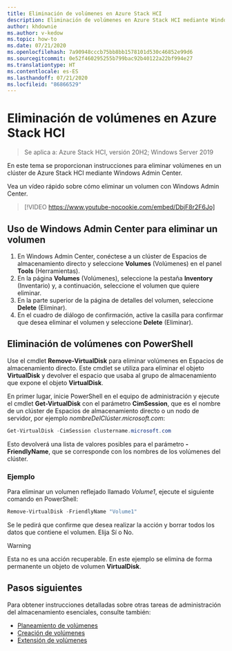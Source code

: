 ```yaml
---
title: Eliminación de volúmenes en Azure Stack HCI
description: Eliminación de volúmenes en Azure Stack HCI mediante Windows Admin Center y PowerShell.
author: khdownie
ms.author: v-kedow
ms.topic: how-to
ms.date: 07/21/2020
ms.openlocfilehash: 7a90948cccb75bb8bb1578101d530c46852e99d6
ms.sourcegitcommit: 0e52f460295255b799bac92b40122a22bf994e27
ms.translationtype: HT
ms.contentlocale: es-ES
ms.lasthandoff: 07/21/2020
ms.locfileid: "86866529"
---
```

# <a name="deleting-volumes-in-azure-stack-hci"></a>Eliminación de volúmenes en Azure Stack HCI

> Se aplica a: Azure Stack HCI, versión 20H2; Windows Server 2019

En este tema se proporcionan instrucciones para eliminar volúmenes en un clúster de Azure Stack HCI mediante Windows Admin Center.

Vea un vídeo rápido sobre cómo eliminar un volumen con Windows Admin Center.

> [!VIDEO https://www.youtube-nocookie.com/embed/DbjF8r2F6Jo]

## <a name="use-windows-admin-center-to-delete-a-volume"></a>Uso de Windows Admin Center para eliminar un volumen

1. En Windows Admin Center, conéctese a un clúster de Espacios de almacenamiento directo y seleccione **Volumes** (Volúmenes) en el panel **Tools** (Herramientas).
2. En la página **Volumes** (Volúmenes), seleccione la pestaña **Inventory** (Inventario) y, a continuación, seleccione el volumen que quiere eliminar.
3. En la parte superior de la página de detalles del volumen, seleccione **Delete** (Eliminar).
4. En el cuadro de diálogo de confirmación, active la casilla para confirmar que desea eliminar el volumen y seleccione **Delete** (Eliminar).

## <a name="delete-volumes-using-powershell"></a>Eliminación de volúmenes con PowerShell

Use el cmdlet **Remove-VirtualDisk** para eliminar volúmenes en Espacios de almacenamiento directo. Este cmdlet se utiliza para eliminar el objeto **VirtualDisk** y devolver el espacio que usaba al grupo de almacenamiento que expone el objeto **VirtualDisk**.

En primer lugar, inicie PowerShell en el equipo de administración y ejecute el cmdlet **Get-VirtualDisk** con el parámetro **CimSession**, que es el nombre de un clúster de Espacios de almacenamiento directo o un nodo de servidor, por ejemplo *nombreDelClúster.microsoft.com*:

```PowerShell
Get-VirtualDisk -CimSession clustername.microsoft.com
```

Esto devolverá una lista de valores posibles para el parámetro **-FriendlyName**, que se corresponde con los nombres de los volúmenes del clúster.

### <a name="example"></a>Ejemplo

Para eliminar un volumen reflejado llamado *Volume1*, ejecute el siguiente comando en PowerShell:

```PowerShell
Remove-VirtualDisk -FriendlyName "Volume1"
```

Se le pedirá que confirme que desea realizar la acción y borrar todos los datos que contiene el volumen. Elija Sí o No.

   > [!WARNING]
   > Esta no es una acción recuperable. En este ejemplo se elimina de forma permanente un objeto de volumen **VirtualDisk**.

## <a name="next-steps"></a>Pasos siguientes

Para obtener instrucciones detalladas sobre otras tareas de administración del almacenamiento esenciales, consulte también:

- [Planeamiento de volúmenes](../concepts/plan-volumes.md)
- [Creación de volúmenes](create-volumes.md)
- [Extensión de volúmenes](extend-volumes.md)